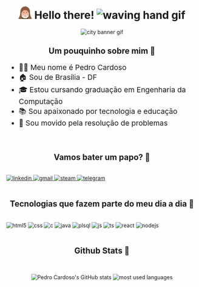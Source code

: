 <!-- Hello There Title -->
<h1 align="center">
<img width="35px" src="./assets/obiwan-icon.png" alt="obiwan icon"> Hello there! <img width="40px" src="https://c.tenor.com/SNL9_xhZl9oAAAAi/waving-hand-joypixels.gif" alt="waving hand gif" />
</h1>

<!-- Banner -->
<p align="center">
    <img src="https://i.pinimg.com/originals/5f/08/58/5f085809f2b711643e4eb4974cc03c0e.gif" alt="city banner gif" />
</p>

<!-- Sobre mim -->
<h2 align="center">Um pouquinho sobre mim 👾</h2>

<ul style="font-size: 1.2rem">
    <li>🐱‍👤 Meu nome é Pedro Cardoso </li>
    <li>🏠 Sou de Brasília - DF </li>
    <li>🎓 Estou cursando graduação em Engenharia da Computação</li>
    <li>📚 Sou apaixonado por tecnologia e educação </li>
    <li>🚀 Sou movido pela resolução de problemas </li>
</ul>
<br/>

<!-- Redes sociais -->
<h2 align="center">Vamos bater um papo? 👻</h2>

<br/>
<div align="center" style="display: inline-block">
    <a href="https://www.linkedin.com/in/pedroh-cardoso/" targer="_blank">
        <img alt="linkedin" src="https://img.shields.io/badge/LinkedIn-0077B5?style=for-the-badge&logo=linkedin&logoColor=white" />
    </a>
    <a href="mailto:phlc.dev@gmail.com" targer="_blank">
        <img alt="gmail" src="https://img.shields.io/badge/Gmail-D14836?style=for-the-badge&logo=gmail&logoColor=white" />
    </a>
    <a href="https://steamcommunity.com/id/ph-cardoso" targer="_blank">
        <img alt="steam" src="https://img.shields.io/badge/Steam-000000?style=for-the-badge&logo=steam&logoColor=white" />
    </a>
    <a href="https://t.me/phcardoso" targer="_blank">
        <img alt="telegram" src="https://img.shields.io/badge/Telegram-2CA5E0?style=for-the-badge&logo=telegram&logoColor=white" />
    </a>
</div>
<br/>
<br/>

<h2 align="center">Tecnologias que fazem parte do meu dia a dia 🚀</h2>
<br/>


<div align="center" style="display: inline-block;">
    <img align="center" alt="html5" src="https://img.shields.io/badge/HTML5-E34F26?style=for-the-badge&logo=html5&logoColor=white" />
    <img align="center" alt="css" src="https://img.shields.io/badge/CSS3-1572B6?style=for-the-badge&logo=css3&logoColor=white" />
    <img align="center" alt="c" src="https://img.shields.io/badge/C-00599C?style=for-the-badge&logo=c&logoColor=white" />
    <img align="center" alt="java" src="https://img.shields.io/badge/Java-ED8B00?style=for-the-badge&logo=java&logoColor=white" />
    <img align="center" alt="plsql" src="https://img.shields.io/badge/PLSQL-F80000?style=for-the-badge&logo=oracle&logoColor=black" />
    <img align="center" alt="js" src="https://img.shields.io/badge/JavaScript-F7DF1E?style=for-the-badge&logo=javascript&logoColor=black" />
    <img align="center" alt="ts" src="https://img.shields.io/badge/TypeScript-007ACC?style=for-the-badge&logo=typescript&logoColor=white" />
    <img align="center" alt="react" src="https://img.shields.io/badge/React-20232A?style=for-the-badge&logo=react&logoColor=61DAFB" />
    <img align="center" alt="nodejs" src="https://img.shields.io/badge/Node.js-43853D?style=for-the-badge&logo=node.js&logoColor=white" />
</div>
<br/>
<br/>

<!-- Github stats -->
<h2 align="center">Github Stats 🔎</h2>

<br/>
<p align="center">
<img src="https://github-readme-stats.vercel.app/api?username=ph-cardoso&count_private=true&hide=stars,issues&show_icons=true&theme=dark" alt="Pedro Cardoso's GitHub stats"/>
<img src="https://github-readme-stats.vercel.app/api/top-langs/?username=ph-cardoso&layout=compact&theme=dark" alt="most used languages"/>
</p>